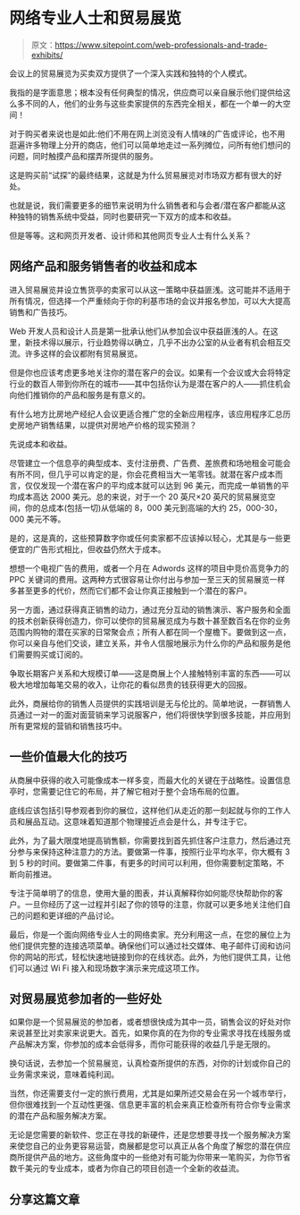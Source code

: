 # 网络专业人士和贸易展览

> 原文：<https://www.sitepoint.com/web-professionals-and-trade-exhibits/>

会议上的贸易展览为买卖双方提供了一个深入实践和独特的个人模式。

我指的是字面意思；根本没有任何典型的情况，供应商可以亲自展示他们提供给这么多不同的人，他们的业务与这些卖家提供的东西完全相关，都在一个单一的大空间！

对于购买者来说也是如此:他们不用在网上浏览没有人情味的广告或评论，也不用逛遍许多物理上分开的商店，他们可以简单地走过一系列摊位，问所有他们想问的问题，同时触摸产品和摆弄所提供的服务。

这是购买前“试探”的最终结果，这就是为什么贸易展览对市场双方都有很大的好处。

也就是说，我们需要更多的细节来说明为什么销售者和与会者/潜在客户都能从这种独特的销售系统中受益，同时也要研究一下双方的成本和收益。

但是等等。这和网页开发者、设计师和其他网页专业人士有什么关系？

## 网络产品和服务销售者的收益和成本

进入贸易展览并设立售货亭的卖家可以从这一策略中获益匪浅。这可能并不适用于所有情况，但选择一个严重倾向于你的利基市场的会议并报名参加，可以大大提高销售和广告技巧。

Web 开发人员和设计人员是第一批承认他们从参加会议中获益匪浅的人。在这里，新技术得以展示，行业趋势得以确立，几乎不出办公室的从业者有机会相互交流。许多这样的会议都附有贸易展览。

但是你也应该考虑更多地关注你的潜在客户的会议。如果有一个会议或大会将特定行业的数百人带到你所在的城市——其中包括你认为是潜在客户的人——抓住机会向他们推销你的产品和服务是有意义的。

有什么地方比房地产经纪人会议更适合推广您的全新应用程序，该应用程序汇总历史房地产销售结果，以提供对房地产价格的现实预测？

先说成本和收益。

尽管建立一个信息亭的典型成本、支付注册费、广告费、差旅费和场地租金可能会有所不同，但几乎可以肯定的是，你会花费相当大一笔零钱。就潜在客户成本而言，仅仅发现一个潜在客户的平均成本就可以达到 96 美元，而完成一单销售的平均成本高达 2000 美元。总的来说，对于一个 20 英尺×20 英尺的贸易展览空间，你的总成本(包括一切)从低端的 8，000 美元到高端的大约 25，000-30，000 美元不等。

是的，这是真的，这些预算数字你或任何卖家都不应该掉以轻心，尤其是与一些更便宜的广告形式相比，但收益仍然大于成本。

想想一个电视广告的费用，或者一个月在 Adwords 这样的项目中竞价高竞争力的 PPC 关键词的费用。这两种方式很容易让你付出与参加一至三天的贸易展览一样多甚至更多的代价，然而它们都不会让你真正接触到一个潜在的客户。

另一方面，通过获得真正销售的动力，通过充分互动的销售演示、客户服务和全面的技术创新获得创造力，你可以使你的贸易展览成为与数十甚至数百名在你的业务范围内购物的潜在买家的日常聚会点；所有人都在同一个屋檐下。要做到这一点，你可以亲自与他们交谈，建立关系，并令人信服地展示为什么你的产品和服务是他们需要购买或订阅的。

争取长期客户关系和大规模订单——这是商展上个人接触特别丰富的东西——可以极大地增加每笔交易的收入，让你花的看似昂贵的钱获得更大的回报。

此外，商展给你的销售人员提供的实践培训是无与伦比的。简单地说，一群销售人员通过一对一的面对面营销来学习说服客户，他们将很快学到很多技能，并应用到所有更常规的营销和销售技巧中。

## 一些价值最大化的技巧

从商展中获得的收入可能像成本一样多变，而最大化的关键在于战略性。设置信息亭时，您需要记住它的布局，并了解它相对于整个会场布局的位置。

底线应该包括引导参观者到你的展位，这样他们从走近的那一刻起就与你的工作人员和展品互动。这意味着知道那个物理接近点会是什么，并专注于它。

此外，为了最大限度地提高销售额，你需要找到首先抓住客户注意力，然后通过充分参与来保持这种注意力的方法。要做第一件事，按照行业平均水平，你大概有 3 到 5 秒的时间。要做第二件事，有更多的时间可以利用，但你需要制定策略，不断向前推进。

专注于简单明了的信息，使用大量的图表，并认真解释你如何能尽快帮助你的客户。一旦你经历了这一过程并引起了你的领导的注意，你就可以更多地关注他们自己的问题和更详细的产品讨论。

最后，你是一个面向网络专业人士的网络卖家。充分利用这一点，在您的展位上为他们提供完整的连接选项菜单。确保他们可以通过社交媒体、电子邮件订阅和访问你的网站的形式，轻松快速地链接到你的在线状态。此外，为他们提供工具，让他们可以通过 Wi Fi 接入和现场数字演示来完成这项工作。

## 对贸易展览参加者的一些好处

如果你是一个贸易展览的参加者，或者想很快成为其中一员，销售会议的好处对你来说甚至比对卖家来说更大。首先，如果你真的在为你的专业需求寻找在线服务或产品解决方案，你参加的成本会低得多，而你可能获得的收益几乎是无限的。

换句话说，去参加一个贸易展览，认真检查所提供的东西，对你的计划或你自己的业务需求来说，意味着纯利润。

当然，你还需要支付一定的旅行费用，尤其是如果所述交易会在另一个城市举行，但你很难找到一个互动性更强、信息更丰富的机会来真正检查所有符合你专业需求的潜在产品和服务解决方案。

无论是您需要的新软件、您正在寻找的新硬件，还是您想要寻找一个服务解决方案来使您自己的业务更容易运营，商展都是您可以真正从各个角度了解您的潜在供应商所提供产品的地方。这些角度中的一些绝对有可能为你带来一笔购买，为你节省数千美元的专业成本，或者为你自己的项目创造一个全新的收益流。

## 分享这篇文章